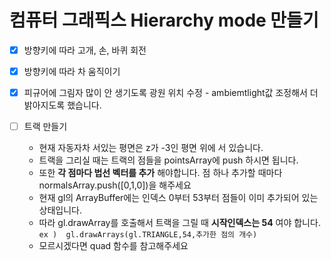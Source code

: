 # 컴퓨터 그래픽스 Hierarchy mode 만들기

- [X] 방향키에 따라 고개, 손, 바퀴 회전

- [X] 방향키에 따라 차 움직이기 

- [X] 피규어에 그림자 많이 안 생기도록 광원 위치 수정
      - ambiemtlight값 조정해서 더 밝아지도록 했습니다.

- [ ] 트랙 만들기
  - 현재 자동자차 서있는 평면은 z가 -3인 평면 위에 서 있습니다. 
  - 트랙을 그리실 때는 트랙의 점들을 pointsArray에 push 하시면 됩니다.
  - 또한 **각 점마다 법선 벡터를 추가** 해야합니다. 점 하나 추가할 때마다 normalsArray.push([0,1,0])을 해주세요
  - 현재 gl의 ArrayBuffer에는 인덱스 0부터 53부터 점들이 이미 추가되어 있는 상태입니다. 
  - 따라 gl.drawArray를 호출해서 트랙을 그릴 때 **시작인덱스는 54** 여야 합니다.
    `
      ex )  gl.drawArrays(gl.TRIANGLE,54,추가한 점의 개수)
    `
  - 모르시겠다면 quad 함수를 참고해주세요


 


